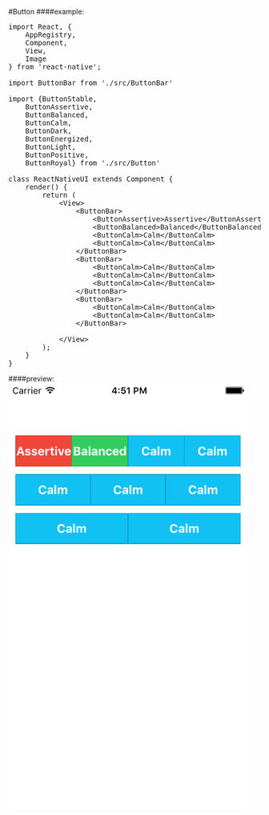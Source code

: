 #Button
####example:
<pre>
import React, {
    AppRegistry,
    Component,
    View,
    Image
} from 'react-native';

import ButtonBar from './src/ButtonBar'

import {ButtonStable,
    ButtonAssertive,
    ButtonBalanced,
    ButtonCalm,
    ButtonDark,
    ButtonEnergized,
    ButtonLight,
    ButtonPositive,
    ButtonRoyal} from './src/Button'

class ReactNativeUI extends Component {
    render() {
        return (
            &lt;View&gt;
                &lt;ButtonBar&gt;
                    &lt;ButtonAssertive&gt;Assertive&lt;/ButtonAssertive&gt;
                    &lt;ButtonBalanced&gt;Balanced&lt;/ButtonBalanced&gt;
                    &lt;ButtonCalm&gt;Calm&lt;/ButtonCalm&gt;
                    &lt;ButtonCalm&gt;Calm&lt;/ButtonCalm&gt;
                &lt;/ButtonBar&gt;
                &lt;ButtonBar&gt;
                    &lt;ButtonCalm&gt;Calm&lt;/ButtonCalm&gt;
                    &lt;ButtonCalm&gt;Calm&lt;/ButtonCalm&gt;
                    &lt;ButtonCalm&gt;Calm&lt;/ButtonCalm&gt;
                &lt;/ButtonBar&gt;
                &lt;ButtonBar&gt;
                    &lt;ButtonCalm&gt;Calm&lt;/ButtonCalm&gt;
                    &lt;ButtonCalm&gt;Calm&lt;/ButtonCalm&gt;
                &lt;/ButtonBar&gt;

            &lt;/View&gt;
        );
    }
}
</pre>
####preview:
![](ButtonBar.png)
